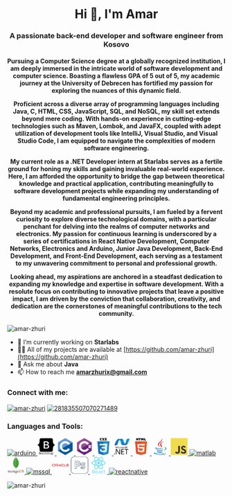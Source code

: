 <h1 align="center">Hi 👋, I'm Amar</h1>
<h3 align="center">A passionate back-end developer and software engineer from Kosovo</h3>
<h4 align="center">Pursuing a Computer Science degree at a globally recognized institution, I am deeply immersed in the intricate world of software development and computer science. Boasting a flawless GPA of 5 out of 5, my academic journey at the University of Debrecen has fortified my passion for exploring the nuances of this dynamic field.

Proficient across a diverse array of programming languages including Java, C, HTML, CSS, JavaScript, SQL, and NoSQL, my skill set extends beyond mere coding. With hands-on experience in cutting-edge technologies such as Maven, Lombok, and JavaFX, coupled with adept utilization of development tools like IntelliJ, Visual Studio, and Visual Studio Code, I am equipped to navigate the complexities of modern software engineering.

My current role as a .NET Developer intern at Starlabs serves as a fertile ground for honing my skills and gaining invaluable real-world experience. Here, I am afforded the opportunity to bridge the gap between theoretical knowledge and practical application, contributing meaningfully to software development projects while expanding my understanding of fundamental engineering principles.

Beyond my academic and professional pursuits, I am fueled by a fervent curiosity to explore diverse technological domains, with a particular penchant for delving into the realms of computer networks and electronics. My passion for continuous learning is underscored by a series of certifications in React Native Development, Computer Networks, Electronics and Arduino, Junior Java Development, Back-End Development, and Front-End Development, each serving as a testament to my unwavering commitment to personal and professional growth.

Looking ahead, my aspirations are anchored in a steadfast dedication to expanding my knowledge and expertise in software development. With a resolute focus on contributing to innovative projects that leave a positive impact, I am driven by the conviction that collaboration, creativity, and dedication are the cornerstones of meaningful contributions to the tech community.





 </h4>

<p align="left"> <img src="https://komarev.com/ghpvc/?username=amar-zhuri&label=Profile%20views&color=0e75b6&style=flat" alt="amar-zhuri" /> </p>

- 🔭 I’m currently working on **Starlabs**
- 👨‍💻 All of my projects are available at [https://github.com/amar-zhuri](https://github.com/amar-zhuri)
- 💬 Ask me about **Java**
- 📫 How to reach me **amarzhurix@gmail.com**
<h3 align="left">Connect with me:</h3>
<p align="left">
<a href="https://linkedin.com/in/amar-zhuri" target="blank"><img align="center" src="https://raw.githubusercontent.com/rahuldkjain/github-profile-readme-generator/master/src/images/icons/Social/linked-in-alt.svg" alt="amar-zhuri" height="30" width="40" /></a>
<a href="https://discord.gg/281835507070271489" target="blank"><img align="center" src="https://raw.githubusercontent.com/rahuldkjain/github-profile-readme-generator/master/src/images/icons/Social/discord.svg" alt="281835507070271489" height="30" width="40" /></a>
</p>
<h3 align="left">Languages and Tools:</h3>
<p align="left"> <a href="https://www.arduino.cc/" target="_blank" rel="noreferrer"> <img src="https://cdn.worldvectorlogo.com/logos/arduino-1.svg" alt="arduino" width="40" height="40"/> </a> <a href="https://getbootstrap.com" target="_blank" rel="noreferrer"> <img src="https://raw.githubusercontent.com/devicons/devicon/master/icons/bootstrap/bootstrap-plain-wordmark.svg" alt="bootstrap" width="40" height="40"/> </a> <a href="https://www.cprogramming.com/" target="_blank" rel="noreferrer"> <img src="https://raw.githubusercontent.com/devicons/devicon/master/icons/c/c-original.svg" alt="c" width="40" height="40"/> </a> <a href="https://www.w3schools.com/cs/" target="_blank" rel="noreferrer"> <img src="https://raw.githubusercontent.com/devicons/devicon/master/icons/csharp/csharp-original.svg" alt="csharp" width="40" height="40"/> </a> <a href="https://www.w3schools.com/css/" target="_blank" rel="noreferrer"> <img src="https://raw.githubusercontent.com/devicons/devicon/master/icons/css3/css3-original-wordmark.svg" alt="css3" width="40" height="40"/> </a> <a href="https://dotnet.microsoft.com/" target="_blank" rel="noreferrer"> <img src="https://raw.githubusercontent.com/devicons/devicon/master/icons/dot-net/dot-net-original-wordmark.svg" alt="dotnet" width="40" height="40"/> </a> <a href="https://www.w3.org/html/" target="_blank" rel="noreferrer"> <img src="https://raw.githubusercontent.com/devicons/devicon/master/icons/html5/html5-original-wordmark.svg" alt="html5" width="40" height="40"/> </a> <a href="https://www.java.com" target="_blank" rel="noreferrer"> <img src="https://raw.githubusercontent.com/devicons/devicon/master/icons/java/java-original.svg" alt="java" width="40" height="40"/> </a> <a href="https://developer.mozilla.org/en-US/docs/Web/JavaScript" target="_blank" rel="noreferrer"> <img src="https://raw.githubusercontent.com/devicons/devicon/master/icons/javascript/javascript-original.svg" alt="javascript" width="40" height="40"/> </a> <a href="https://www.mathworks.com/" target="_blank" rel="noreferrer"> <img src="https://upload.wikimedia.org/wikipedia/commons/2/21/Matlab_Logo.png" alt="matlab" width="40" height="40"/> </a> <a href="https://www.mongodb.com/" target="_blank" rel="noreferrer"> <img src="https://raw.githubusercontent.com/devicons/devicon/master/icons/mongodb/mongodb-original-wordmark.svg" alt="mongodb" width="40" height="40"/> </a> <a href="https://www.microsoft.com/en-us/sql-server" target="_blank" rel="noreferrer"> <img src="https://www.svgrepo.com/show/303229/microsoft-sql-server-logo.svg" alt="mssql" width="40" height="40"/> </a> <a href="https://www.oracle.com/" target="_blank" rel="noreferrer"> <img src="https://raw.githubusercontent.com/devicons/devicon/master/icons/oracle/oracle-original.svg" alt="oracle" width="40" height="40"/> </a> <a href="https://www.photoshop.com/en" target="_blank" rel="noreferrer"> <img src="https://raw.githubusercontent.com/devicons/devicon/master/icons/photoshop/photoshop-line.svg" alt="photoshop" width="40" height="40"/> </a> <a href="https://reactjs.org/" target="_blank" rel="noreferrer"> <img src="https://raw.githubusercontent.com/devicons/devicon/master/icons/react/react-original-wordmark.svg" alt="react" width="40" height="40"/> </a> <a href="https://reactnative.dev/" target="_blank" rel="noreferrer"> <img src="https://reactnative.dev/img/header_logo.svg" alt="reactnative" width="40" height="40"/> </a> </p>
<p><img align="center" src="https://github-readme-stats.vercel.app/api/top-langs?username=amar-zhuri&show_icons=true&locale=en&layout=compact" alt="amar-zhuri" /></p>
